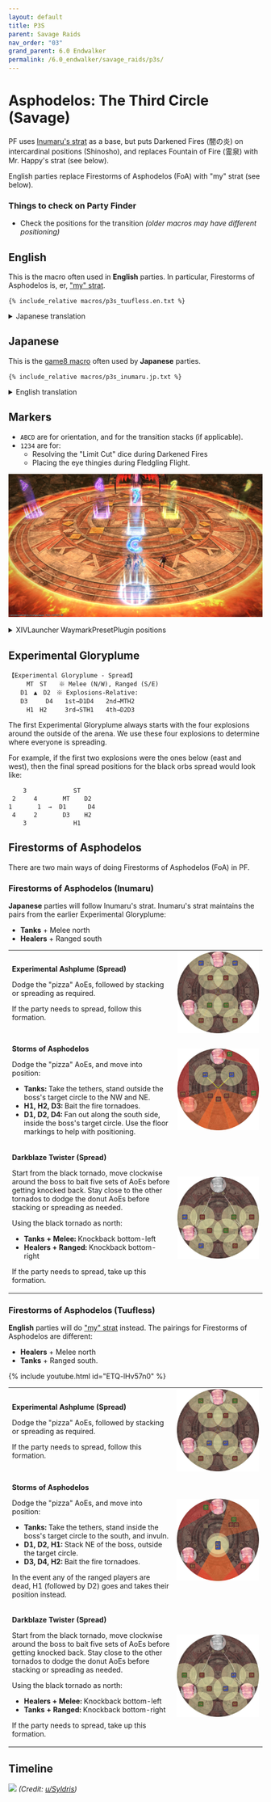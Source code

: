 ```yaml
---
layout: default
title: P3S
parent: Savage Raids
nav_order: "03"
grand_parent: 6.0 Endwalker
permalink: /6.0_endwalker/savage_raids/p3s/
---
```


# Asphodelos: The Third Circle (Savage)

PF uses [Inumaru's strat](https://youtu.be/BHMjrxpZb7k) as a base, but puts Darkened Fires (闇の炎) on intercardinal positions (Shinosho), and replaces Fountain of Fire (霊泉) with Mr. Happy's strat (see below).

English parties replace Firestorms of Asphodelos (FoA) with "my" strat (see below).

### Things to check on Party Finder

- Check the positions for the transition *(older macros may have different positioning)*

## English

This is the macro often used in **English** parties. In particular, Firestorms of Asphodelos is, er, ["my" strat](#firestorms-of-asphodelos).
```
{% include_relative macros/p3s_tuufless.en.txt %}
```

<details markdown=block>
<summary>Japanese translation</summary>

```
{% include_relative macros/p3s_tuufless.jp.txt %}
```

</details>

## Japanese

This is the [game8 macro](https://game8.jp/ff14/421350) often used by **Japanese** parties.
```
{% include_relative macros/p3s_inumaru.jp.txt %}
```

<details markdown=block>
<summary>English translation</summary>

```
{% include_relative macros/p3s_inumaru.en.txt %}
```

</details>

## Markers

- `ABCD` are for orientation, and for the transition stacks (if applicable).
- `1234` are for:
	- Resolving the "Limit Cut" dice during Darkened Fires
	- Placing the eye thingies during Fledgling Flight.

![](images/markers.jpg)

<details markdown=block>
<summary>XIVLauncher WaymarkPresetPlugin positions</summary>

```json
{
  "Name":"P3S",
  "MapID":807,
  "A":{"X":100.0,"Y":0.0,"Z":81.5,"ID":0,"Active":true},
  "B":{"X":118.5,"Y":0.0,"Z":100.0,"ID":1,"Active":true},
  "C":{"X":100.0,"Y":0.0,"Z":118.5,"ID":2,"Active":true},
  "D":{"X":81.5,"Y":0.0,"Z":100.0,"ID":3,"Active":true},
  "One":{"X":100.0,"Y":0.0,"Z":94.0,"ID":4,"Active":true},
  "Two":{"X":106.0,"Y":0.0,"Z":100.0,"ID":5,"Active":true},
  "Three":{"X":100.0,"Y":0.0,"Z":106.0,"ID":6,"Active":true},
  "Four":{"X":94.0,"Y":0.0,"Z":100.0,"ID":7,"Active":true}
}
```

</details>

## Experimental Gloryplume

```
【Experimental Gloryplume - Spread】
　　　MT　ST　　※ Melee (N/W), Ranged (S/E)
　　D1　▲　D2　※ Explosions-Relative:
　　D3　　　D4　　1st→D1D4　　2nd→MTH2
　　　H1　H2　　　3rd→STH1　　4th→D2D3
```
The first Experimental Gloryplume always starts with the four explosions around the outside of the arena. We use these four explosions to determine where everyone is spreading.

For example, if the first two explosions were the ones below (east and west), then the final spread positions for the black orbs spread would look like:

```
    3             ST
 2     4       MT    D2
1       1  →  D1      D4
 4     2       D3    H2
    3             H1
```

## Firestorms of Asphodelos

There are two main ways of doing Firestorms of Asphodelos (FoA) in PF.

### Firestorms of Asphodelos (Inumaru)

**Japanese** parties will follow Inumaru's strat. Inumaru's strat maintains the pairs from the earlier Experimental Gloryplume:

- **Tanks** + Melee north
- **Healers** + Ranged south

<table>
  <tr>
    <td><p><b>Experimental Ashplume (Spread)</b></p>
    <p>Dodge the "pizza" AoEs, followed by stacking or spreading as required.</p>
    <p>If the party needs to spread, follow this formation.</p></td>
    <td><img src="images/foa_inumaru_01.jpg"></td>
  </tr>
  <tr>
    <td><p><b>Storms of Asphodelos</b></p>
    <p>Dodge the "pizza" AoEs, and move into position:</p>
    <ul>
      <li><b>Tanks:</b> Take the tethers, stand outside the boss's target circle to the NW and NE.</li>
      <li><b>H1, H2, D3:</b> Bait the fire tornadoes.</li>
      <li><b>D1, D2, D4:</b> Fan out along the south side, inside the boss's target circle. Use the floor markings to help with positioning.</li>
      </ul>
    </td>
    <td><img src="images/foa_inumaru_02.jpg"></td>
  </tr>
  <tr>
    <td><p><b>Darkblaze Twister (Spread)</b></p>
    <p>Start from the black tornado, move clockwise around the boss to bait five sets of AoEs before getting knocked back. Stay close to the other tornados to dodge the donut AoEs before stacking or spreading as needed.</p>
    <p>Using the black tornado as north:</p>
    <ul>
      <li><b>Tanks + Melee:</b> Knockback bottom-left</li>
      <li><b>Healers + Ranged:</b> Knockback bottom-right</li>
    </ul>
    <p>If the party needs to spread, take up this formation.</p></td>
    <td><img src="images/foa_inumaru_03.jpg"></td>
  </tr>
</table>

### Firestorms of Asphodelos (Tuufless)

**English** parties will do ["my" strat](https://na.finalfantasyxiv.com/lodestone/character/10898230/blog/4933610/) instead. The pairings for Firestorms of Asphodelos are different:

- **Healers** + Melee north
- **Tanks** + Ranged south.

{% include youtube.html id="ETQ-lHv57n0" %}

<table>
  <tr>
    <td><p><b>Experimental Ashplume (Spread)</b></p>
    <p>Dodge the "pizza" AoEs, followed by stacking or spreading as required.</p>
    <p>If the party needs to spread, follow this formation.</p></td>
    <td><img src="images/foa_tuufless_01.jpg"></td>
  </tr>
  <tr>
    <td><p><b>Storms of Asphodelos</b></p>
    <p>Dodge the "pizza" AoEs, and move into position:</p>
    <ul>
      <li><b>Tanks:</b> Take the tethers, stand inside the boss's target circle to the south, and invuln.</li>
      <li><b>D1, D2, H1:</b> Stack NE of the boss, outside the target circle.</li>
      <li><b>D3, D4, H2:</b> Bait the fire tornadoes.</li></ul>
      <p>In the event any of the ranged players are dead, H1 (followed by D2) goes and takes their position instead.</p>
    </td>
    <td><img src="images/foa_tuufless_02.jpg"></td>
  </tr>
  <tr>
    <td><p><b>Darkblaze Twister (Spread)</b></p>
    <p>Start from the black tornado, move clockwise around the boss to bait five sets of AoEs before getting knocked back. Stay close to the other tornados to dodge the donut AoEs before stacking or spreading as needed.</p>
    <p>Using the black tornado as north:</p>
    <ul>
      <li><b>Healers + Melee:</b> Knockback bottom-left</li>
      <li><b>Tanks + Ranged:</b> Knockback bottom-right</li>
    </ul>
    <p>If the party needs to spread, take up this formation.</p></td>
    <td><img src="images/foa_tuufless_03.jpg"></td>
  </tr>
</table>

## Timeline

![](https://preview.redd.it/zni62rkskmb81.png?width=3200&format=png&auto=webp&s=778db6ee45958802800f16e5f9c59bedcc5b3dd3)
*(Credit: [u/Syldris](https://www.reddit.com/r/ffxiv/comments/s3on6c/p3s_rotation_and_timeline/))*